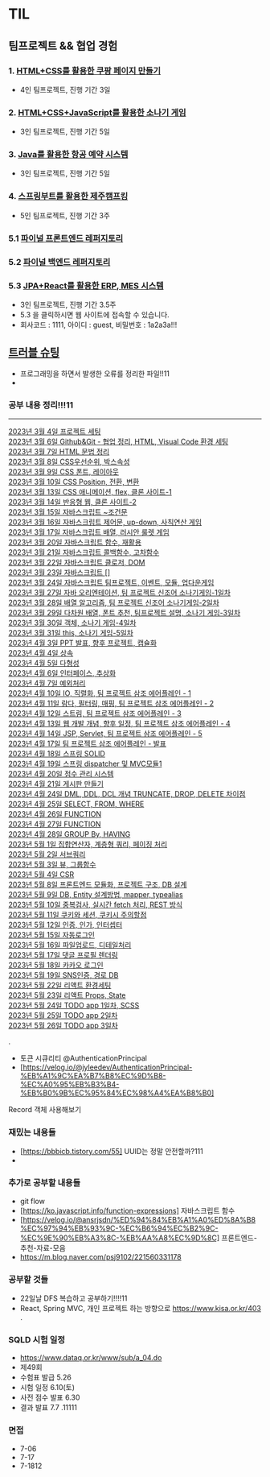 # TIL

## 팀프로젝트 && 협업 경험
### 1. <a href="https://github.com/golddrone7/CoupangLand">HTML+CSS를 활용한 쿠팡 페이지 만들기</a>
- 4인 팀프로젝트, 진행 기간 3일
### 2. <a href="https://github.com/golddrone7/golddrone7.github.io">HTML+CSS+JavaScript를 활용한 소나기 게임</a>
- 3인 팀프로젝트, 진행 기간 5일
### 3. <a href="https://github.com/golddrone7/airSamjo">Java를 활용한 항공 예약 시스템</a>
- 3인 팀프로젝트, 진행 기간 5일
### 4. <a href="https://github.com/golddrone7/jeju-campking">스프링부트를 활용한 제주캠프킹</a>
- 5인 팀프로젝트, 진행 기간 3주
### 5.1 <a href="https://github.com/golddrone7/last3.store-frontend-"> 파이널 프론트엔드 레퍼지토리 </a>
### 5.2 <a href="https://github.com/golddrone7/last3.store-backend-">파이널 백엔드 레퍼지토리 </a>
### 5.3 <a href="http://last3.store/">JPA+React를 활용한 ERP, MES 시스템 </a>
- 3인 팀프로젝트, 진행 기간 3.5주
- 5.3 을 클릭하시면 웹 사이트에 접속할 수 있습니다.
- 회사코드 : 1111, 아이디 : guest, 비밀번호 : 1a2a3a!!!

## <a href="https://github.com/golddrone7/TIL/blob/main/%ED%8A%B8%EB%9F%AC%EB%B8%94%EC%8A%88%ED%8C%85.md">트러블 슈팅</a><br>
- 프로그래밍을 하면서 발생한 오류를 정리한 파일!!11
- 
### 공부 내용 정리!!!11
<hr>
<a href="https://github.com/golddrone7/TIL/blob/main/3%EC%9B%94/curi.md">2023년 3월 4일 프로젝트 세팅</a><br>
<a href="https://github.com/golddrone7/TIL/blob/main/3%EC%9B%94/git_team.md">2023년 3월 6일 Github&Git - 협업 정리, HTML, Visual Code 환경 세팅</a><br>
<a href="https://github.com/golddrone7/TIL/blob/main/3%EC%9B%94/html01.md">2023년 3월 7일 HTML 문법 정리</a><br>
<a href="https://github.com/golddrone7/TIL/blob/main/3%EC%9B%94/css01.md#c">2023년 3월 8일 CSS우선순위, 박스속성 </a><br>
<a href="https://github.com/golddrone7/TIL/blob/main/3%EC%9B%94/css02.md">2023년 3월 9일 CSS 폰트, 레이아웃</a><br>
<a href="https://github.com/golddrone7/TIL/blob/main/3%EC%9B%94/css03.md ">2023년 3월 10일 CSS Position, 전환, 변환</a><br>
<a href="https://github.com/golddrone7/TIL/blob/main/3%EC%9B%94/css04.md ">2023년 3월 13일 CSS 애니메이션, flex, 클론 사이트-1</a><br>
<a href="https://github.com/golddrone7/TIL/blob/main/3%EC%9B%94/javascript01.md">2023년 3월 14일 반응형 웹, 클론 사이트-2</a><br>
<a href="https://github.com/golddrone7/TIL/blob/main/3%EC%9B%94/javascript02.md">2023년 3월 15일 자바스크립트 ~조건문</a><br>
<a href="https://github.com/golddrone7/TIL/blob/main/3%EC%9B%94/javascript03.md">2023년 3월 16일 자바스크립트 제어문, up-down, 사칙연산 게임</a><br>
<a href="https://github.com/golddrone7/TIL/blob/main/3%EC%9B%94/javascript04.md">2023년 3월 17일 자바스크립트 배열, 러시안 룰렛 게임</a><br>
<a href="https://github.com/golddrone7/TIL/blob/main/3%EC%9B%94/javascript05.md">2023년 3월 20일 자바스크립트 함수, 재활용</a><br>
<a href="https://github.com/golddrone7/TIL/blob/main/3%EC%9B%94/javascript06.md">2023년 3월 21일 자바스크립트 콜백함수, 고차함수</a><br>
<a href="https://github.com/golddrone7/TIL/blob/main/3%EC%9B%94/javascript07.md">2023년 3월 22일 자바스크립트 클로저, DOM</a><br>
<a href="#">2023년 3월 23일 자바스크립트 []</a><br>
<a href="https://github.com/golddrone7/TIL/blob/main/3%EC%9B%94/javascript08.md">2023년 3월 24일 자바스크립트 팀프로젝트, 이벤트, 모듈, 업다운게임</a><br>
<a href="https://github.com/golddrone7/TIL/blob/main/3%EC%9B%94/java01.md">2023년 3월 27일 자바 오리엔테이션, 팀 프로젝트 신조어 소나기게임-1일차</a><br>
<a href="https://github.com/golddrone7/TIL/blob/main/3%EC%9B%94/java02.md">2023년 3월 28일 배열 알고리즘, 팀 프로젝트 신조어 소나기게임-2일차</a><br>
<a href="https://github.com/golddrone7/TIL/blob/main/3%EC%9B%94/java03.md">2023년 3월 29일 다차원 배열, 폰트 추천, 팀프로젝트 설명, 소나기 게임-3일차 </a><br>
<a href="https://github.com/golddrone7/TIL/blob/main/3%EC%9B%94/java04.md">2023년 3월 30일 객체, 소나기 게임-4일차 </a><br>
<a href="https://github.com/golddrone7/TIL/blob/main/3%EC%9B%94/java05.md">2023년 3월 31일 this, 소나기 게임-5일차 </a><br>
<a href="https://github.com/golddrone7/TIL/blob/main/3%EC%9B%94/java06.md">2023년 4월 3일 PPT 발표, 향후 프로젝트, 캡슐화 </a><br>
<a href="https://github.com/golddrone7/TIL/blob/main/4%EC%9B%94/java07.md">2023년 4월 4일 상속 </a><br>
<a href="https://github.com/golddrone7/TIL/blob/main/4%EC%9B%94/java08.md">2023년 4월 5일 다형성 </a><br>
<a href="https://github.com/golddrone7/TIL/blob/main/4%EC%9B%94/java09.md">2023년 4월 6일 인터페이스, 추상화 </a><br>
<a href="https://github.com/golddrone7/TIL/blob/main/4%EC%9B%94/java10.md">2023년 4월 7일 예외처리 </a><br>
<a href="https://github.com/golddrone7/TIL/blob/main/4%EC%9B%94/java11.md">2023년 4월 10일 IO, 직렬화, 팀 프로젝트 삼조 에어플레인 - 1 </a><br>
<a href="https://github.com/golddrone7/TIL/blob/main/4%EC%9B%94/java12.md">2023년 4월 11일 람다, 필터링, 매핑, 팀 프로젝트 삼조 에어플레인 - 2 </a><br>
<a href="https://github.com/golddrone7/TIL/blob/main/4%EC%9B%94/java13.md">2023년 4월 12일 스트림, 팀 프로젝트 삼조 에어플레인 - 3 </a><br>
<a href="https://github.com/golddrone7/TIL/blob/main/4%EC%9B%94/java14.md">2023년 4월 13일 웹 개발 개념, 향후 일정, 팀 프로젝트 삼조 에어플레인 - 4 </a><br>
<a href="https://github.com/golddrone7/TIL/blob/main/4%EC%9B%94/web01.md">2023년 4월 14일 JSP, Servlet, 팀 프로젝트 삼조 에어플레인 - 5 </a><br>
<a href="https://github.com/golddrone7/TIL/blob/main/4%EC%9B%94/web02.md">2023년 4월 17일 팀 프로젝트 삼조 에어플레인 - 발표 </a><br>
<a href="https://github.com/golddrone7/TIL/blob/main/4%EC%9B%94/web03.md">2023년 4월 18일 스프링 SOLID </a><br>
<a href="https://github.com/golddrone7/TIL/blob/main/4%EC%9B%94/web04.md">2023년 4월 19일 스프링 dispatcher 및 MVC모듈1  </a><br>
<a href="https://github.com/golddrone7/TIL/blob/main/4%EC%9B%94/web05.md">2023년 4월 20일  점수 관리 시스템 </a><br>
<a href="https://github.com/golddrone7/TIL/blob/main/4%EC%9B%94/web06.md">2023년 4월 21일  게시판 만들기 </a><br>
<a href="https://github.com/golddrone7/TIL/blob/main/4%EC%9B%94/db01.md">2023년 4월 24일 DML, DDL, DCL 개념 TRUNCATE, DROP, DELETE 차이점</a><br>
<a href="https://github.com/golddrone7/TIL/blob/main/4%EC%9B%94/db02.md">2023년 4월 25일 SELECT, FROM, WHERE</a><br>
<a href="https://github.com/golddrone7/TIL/blob/main/4%EC%9B%94/db03.md">2023년 4월 26일 FUNCTION</a><br>
<a href="https://github.com/golddrone7/TIL/blob/main/4%EC%9B%94/db04.md">2023년 4월 27일 FUNCTION</a><br>
<a href="https://github.com/golddrone7/TIL/blob/main/4%EC%9B%94/db05.md">2023년 4월 28일 GROUP By, HAVING</a><br>
<a href="https://github.com/golddrone7/TIL/blob/main/4%EC%9B%94/db06.md">2023년 5월 1일 집합연산자, 계층형 쿼리, 페이징 처리 </a><br>
<a href="https://github.com/golddrone7/TIL/blob/main/5%EC%9B%94/db07.md">2023년 5월 2일 서브쿼리 </a><br>
<a href="https://github.com/golddrone7/TIL/blob/main/5%EC%9B%94/db08.md">2023년 5월 3일 뷰, 그룹함수</a><br>
<a href="https://github.com/golddrone7/TIL/blob/main/5%EC%9B%94/CSR01.md">2023년 5월 4일 CSR </a><br>
<a href="https://github.com/golddrone7/TIL/blob/main/5%EC%9B%94/CSR02.md">2023년 5월 8일 프론트엔드 모듈화, 프로젝트 구조, DB 설계 </a><br>
<a href="https://github.com/golddrone7/TIL/blob/main/5%EC%9B%94/CSR03.md">2023년 5월 9일 DB, Entity 설계방법, mapper, typealias </a><br>
<a href="https://github.com/golddrone7/TIL/blob/main/5%EC%9B%94/CSR04.md">2023년 5월 10일 중복검사, 실시간 fetch 처리, REST 방식  </a><br>
<a href="https://github.com/golddrone7/TIL/blob/main/5%EC%9B%94/CSR05.md">2023년 5월 11일 쿠키와 세션, 쿠키시 주의할점 </a><br>
<a href="https://github.com/golddrone7/TIL/blob/main/5%EC%9B%94/CSR06.md">2023년 5월 12일 인증, 인가, 인터셉터 </a><br>
<a href="https://github.com/golddrone7/TIL/blob/main/5%EC%9B%94/CSR07.md">2023년 5월 15일 자동로그인 </a><br>
<a href="https://github.com/golddrone7/TIL/blob/main/5%EC%9B%94/CSR08.md">2023년 5월 16일 파일업로드, 디테일처리 </a><br>
<a href="https://github.com/golddrone7/TIL/blob/main/5%EC%9B%94/CSR09.md">2023년 5월 17일 댓글 프로필 렌더링 </a><br>
<a href="https://github.com/golddrone7/TIL/blob/main/5%EC%9B%94/CSR10.md">2023년 5월 18일 카카오 로그인 </a><br>
<a href="https://github.com/golddrone7/TIL/blob/main/5%EC%9B%94/CSR11.md">2023년 5월 19일 SNS인증, 경로 DB </a><br>
<a href="https://github.com/golddrone7/TIL/blob/main/5%EC%9B%94/CSR12.md">2023년 5월 22일 리액트 환경세팅 </a><br>
<a href="https://github.com/golddrone7/TIL/blob/main/5%EC%9B%94/CSR13.md">2023년 5월 23일 리액트 Props, State </a><br>
<a href="https://github.com/golddrone7/TIL/blob/main/5%EC%9B%94/REACT1.md">2023년 5월 24일 TODO app 1일차, SCSS </a><br>
<a href="https://github.com/golddrone7/TIL/blob/main/5%EC%9B%94/REACT2.md">2023년 5월 25일 TODO app 2일차 </a><br>
<a href="https://github.com/golddrone7/TIL/blob/main/5%EC%9B%94/REACT3.md">2023년 5월 26일 TODO app 3일차 </a><br>


.
- 토큰 시큐리티 @AuthenticationPrincipal
- [https://velog.io/@jyleedev/AuthenticationPrincipal-%EB%A1%9C%EA%B7%B8%EC%9D%B8-%EC%A0%95%EB%B3%B4-%EB%B0%9B%EC%95%84%EC%98%A4%EA%B8%B0]


Record 객체 사용해보기


### 재밌는 내용들
- [https://bbbicb.tistory.com/55] UUID는 정말 안전할까?111
- 

### 추가로 공부할 내용들
- git flow
- [https://ko.javascript.info/function-expressions] 자바스크립트 함수 
- [https://velog.io/@ansrjsdn/%ED%94%84%EB%A1%A0%ED%8A%B8%EC%97%94%EB%93%9C-%EC%B6%94%EC%B2%9C-%EC%9E%90%EB%A3%8C-%EB%AA%A8%EC%9D%8C] 프론트엔드-추천-자료-모음
- https://m.blog.naver.com/psj9102/221560331178 

### 공부할 것들
- 22일날 DFS 복습하고 공부하기!!!!11
- React, Spring MVC, 개인 프로젝트 하는 방향으로
https://www.kisa.or.kr/403
.
### SQLD 시험 일정
- https://www.dataq.or.kr/www/sub/a_04.do
- 제49회
- 수험표 발급 5.26	
- 시험 일정 6.10(토)
- 사전 점수 발표 6.30	
- 결과 발표 7.7	.11111

### 면접
- 7-06 
- 7-17
- 7-1812
